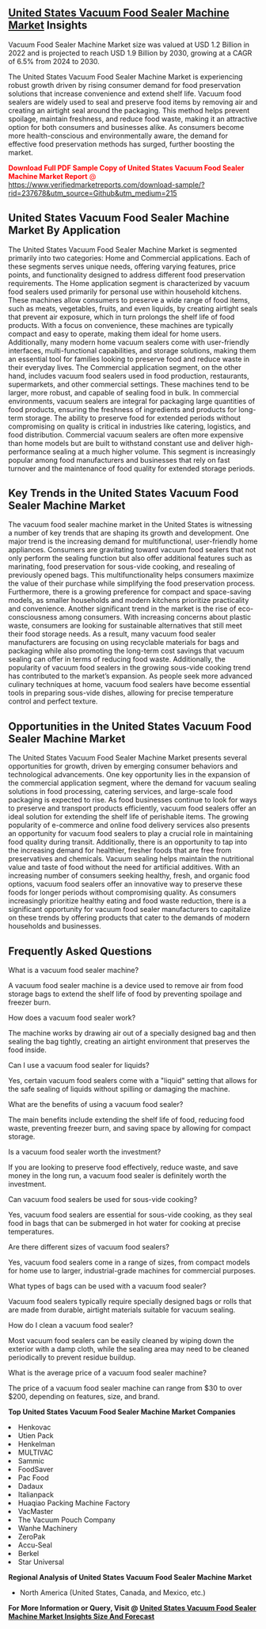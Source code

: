 <h2><a href="https://www.verifiedmarketreports.com/download-sample/?rid=237678&amp;utm_source=Github&amp;utm_medium=215" target="_blank">United States Vacuum Food Sealer Machine Market</a> Insights</h2><p>Vacuum Food Sealer Machine Market size was valued at USD 1.2 Billion in 2022 and is projected to reach USD 1.9 Billion by 2030, growing at a CAGR of 6.5% from 2024 to 2030.</p><p> <p>The United States Vacuum Food Sealer Machine Market is experiencing robust growth driven by rising consumer demand for food preservation solutions that increase convenience and extend shelf life. Vacuum food sealers are widely used to seal and preserve food items by removing air and creating an airtight seal around the packaging. This method helps prevent spoilage, maintain freshness, and reduce food waste, making it an attractive option for both consumers and businesses alike. As consumers become more health-conscious and environmentally aware, the demand for effective food preservation methods has surged, further boosting the market. <p><span class=""><span style="color: #ff0000;"><strong>Download Full PDF Sample Copy of United States Vacuum Food Sealer Machine Market Report</strong> @ </span><a href="https://www.verifiedmarketreports.com/download-sample/?rid=237678&amp;utm_source=Github&amp;utm_medium=215" target="_blank">https://www.verifiedmarketreports.com/download-sample/?rid=237678&amp;utm_source=Github&amp;utm_medium=215</a></span></p></p> <h2>United States Vacuum Food Sealer Machine Market By Application</h2> <p>The United States Vacuum Food Sealer Machine Market is segmented primarily into two categories: Home and Commercial applications. Each of these segments serves unique needs, offering varying features, price points, and functionality designed to address different food preservation requirements. The Home application segment is characterized by vacuum food sealers used primarily for personal use within household kitchens. These machines allow consumers to preserve a wide range of food items, such as meats, vegetables, fruits, and even liquids, by creating airtight seals that prevent air exposure, which in turn prolongs the shelf life of food products. With a focus on convenience, these machines are typically compact and easy to operate, making them ideal for home users. Additionally, many modern home vacuum sealers come with user-friendly interfaces, multi-functional capabilities, and storage solutions, making them an essential tool for families looking to preserve food and reduce waste in their everyday lives. The Commercial application segment, on the other hand, includes vacuum food sealers used in food production, restaurants, supermarkets, and other commercial settings. These machines tend to be larger, more robust, and capable of sealing food in bulk. In commercial environments, vacuum sealers are integral for packaging large quantities of food products, ensuring the freshness of ingredients and products for long-term storage. The ability to preserve food for extended periods without compromising on quality is critical in industries like catering, logistics, and food distribution. Commercial vacuum sealers are often more expensive than home models but are built to withstand constant use and deliver high-performance sealing at a much higher volume. This segment is increasingly popular among food manufacturers and businesses that rely on fast turnover and the maintenance of food quality for extended storage periods. <h2>Key Trends in the United States Vacuum Food Sealer Machine Market</h2> <p>The vacuum food sealer machine market in the United States is witnessing a number of key trends that are shaping its growth and development. One major trend is the increasing demand for multifunctional, user-friendly home appliances. Consumers are gravitating toward vacuum food sealers that not only perform the sealing function but also offer additional features such as marinating, food preservation for sous-vide cooking, and resealing of previously opened bags. This multifunctionality helps consumers maximize the value of their purchase while simplifying the food preservation process. Furthermore, there is a growing preference for compact and space-saving models, as smaller households and modern kitchens prioritize practicality and convenience. Another significant trend in the market is the rise of eco-consciousness among consumers. With increasing concerns about plastic waste, consumers are looking for sustainable alternatives that still meet their food storage needs. As a result, many vacuum food sealer manufacturers are focusing on using recyclable materials for bags and packaging while also promoting the long-term cost savings that vacuum sealing can offer in terms of reducing food waste. Additionally, the popularity of vacuum food sealers in the growing sous-vide cooking trend has contributed to the market’s expansion. As people seek more advanced culinary techniques at home, vacuum food sealers have become essential tools in preparing sous-vide dishes, allowing for precise temperature control and perfect texture. <h2>Opportunities in the United States Vacuum Food Sealer Machine Market</h2> <p>The United States Vacuum Food Sealer Machine Market presents several opportunities for growth, driven by emerging consumer behaviors and technological advancements. One key opportunity lies in the expansion of the commercial application segment, where the demand for vacuum sealing solutions in food processing, catering services, and large-scale food packaging is expected to rise. As food businesses continue to look for ways to preserve and transport products efficiently, vacuum food sealers offer an ideal solution for extending the shelf life of perishable items. The growing popularity of e-commerce and online food delivery services also presents an opportunity for vacuum food sealers to play a crucial role in maintaining food quality during transit. Additionally, there is an opportunity to tap into the increasing demand for healthier, fresher foods that are free from preservatives and chemicals. Vacuum sealing helps maintain the nutritional value and taste of food without the need for artificial additives. With an increasing number of consumers seeking healthy, fresh, and organic food options, vacuum food sealers offer an innovative way to preserve these foods for longer periods without compromising quality. As consumers increasingly prioritize healthy eating and food waste reduction, there is a significant opportunity for vacuum food sealer manufacturers to capitalize on these trends by offering products that cater to the demands of modern households and businesses. <h2>Frequently Asked Questions</h2> <p>What is a vacuum food sealer machine?</p> <p>A vacuum food sealer machine is a device used to remove air from food storage bags to extend the shelf life of food by preventing spoilage and freezer burn.</p> <p>How does a vacuum food sealer work?</p> <p>The machine works by drawing air out of a specially designed bag and then sealing the bag tightly, creating an airtight environment that preserves the food inside.</p> <p>Can I use a vacuum food sealer for liquids?</p> <p>Yes, certain vacuum food sealers come with a "liquid" setting that allows for the safe sealing of liquids without spilling or damaging the machine.</p> <p>What are the benefits of using a vacuum food sealer?</p> <p>The main benefits include extending the shelf life of food, reducing food waste, preventing freezer burn, and saving space by allowing for compact storage.</p> <p>Is a vacuum food sealer worth the investment?</p> <p>If you are looking to preserve food effectively, reduce waste, and save money in the long run, a vacuum food sealer is definitely worth the investment.</p> <p>Can vacuum food sealers be used for sous-vide cooking?</p> <p>Yes, vacuum food sealers are essential for sous-vide cooking, as they seal food in bags that can be submerged in hot water for cooking at precise temperatures.</p> <p>Are there different sizes of vacuum food sealers?</p> <p>Yes, vacuum food sealers come in a range of sizes, from compact models for home use to larger, industrial-grade machines for commercial purposes.</p> <p>What types of bags can be used with a vacuum food sealer?</p> <p>Vacuum food sealers typically require specially designed bags or rolls that are made from durable, airtight materials suitable for vacuum sealing.</p> <p>How do I clean a vacuum food sealer?</p> <p>Most vacuum food sealers can be easily cleaned by wiping down the exterior with a damp cloth, while the sealing area may need to be cleaned periodically to prevent residue buildup.</p> <p>What is the average price of a vacuum food sealer machine?</p> <p>The price of a vacuum food sealer machine can range from $30 to over $200, depending on features, size, and brand.</p> </p><p><strong>Top United States Vacuum Food Sealer Machine Market Companies</strong></p><div data-test-id=""><p><li>Henkovac</li><li> Utien Pack</li><li> Henkelman</li><li> MULTIVAC</li><li> Sammic</li><li> FoodSaver</li><li> Pac Food</li><li> Dadaux</li><li> Italianpack</li><li> Huaqiao Packing Machine Factory</li><li> VacMaster</li><li> The Vacuum Pouch Company</li><li> Wanhe Machinery</li><li> ZeroPak</li><li> Accu-Seal</li><li> Berkel</li><li> Star Universal</li></p><div><strong>Regional Analysis of&nbsp;United States Vacuum Food Sealer Machine Market</strong></div><ul><li dir="ltr"><p dir="ltr">North America&nbsp;(United States, Canada, and Mexico, etc.)</p></li></ul><p><strong>For More Information or Query, Visit @&nbsp;</strong><strong><a href="https://www.verifiedmarketreports.com/product/vacuum-food-sealer-machine-market/?utm_source=Github&amp;utm_medium=215" target="_blank">United States Vacuum Food Sealer Machine Market Insights Size And Forecast</a></strong></p></div>
